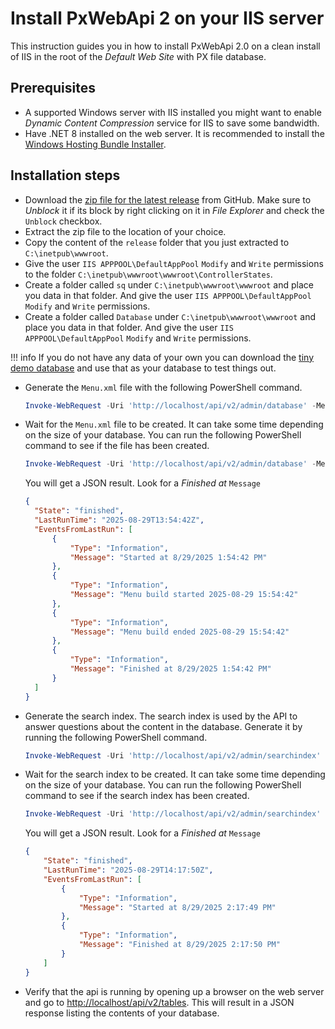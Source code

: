 # Install PxWebApi 2 on your IIS server
This instruction guides you in how to install PxWebApi 2.0 on a clean install of IIS in the root of the  _Default Web Site_ with PX file database.

## Prerequisites
- A supported Windows server with IIS installed you might want to enable _Dynamic Content Compression_ service for IIS to save some bandwidth.
- Have .NET 8 installed on the web server. It is recommended  to install the [Windows Hosting Bundle Installer](https://dotnet.microsoft.com/en-us/download/dotnet/8.0).

## Installation steps
- Download the [zip file for the latest release](https://github.com/pxtools/PxWebApi/releases/latest) from GitHub. Make sure to _Unblock_ it if its block by right clicking on it in _File Explorer_ and check the `Unblock` checkbox.
- Extract the zip file to the location of your choice.
- Copy the content of the `release` folder that you just extracted to `C:\inetpub\wwwroot`.
- Give the user `IIS APPPOOL\DefaultAppPool` `Modify` and `Write` permissions to the folder  `C:\inetpub\wwwroot\wwwroot\ControllerStates`.
- Create a folder called `sq` under `C:\inetpub\wwwroot\wwwroot` and place you data in that folder. And give the user `IIS APPPOOL\DefaultAppPool` `Modify` and `Write` permissions.
- Create a folder called `Database` under `C:\inetpub\wwwroot\wwwroot` and place you data in that folder. And give the user `IIS APPPOOL\DefaultAppPool` `Modify` and `Write` permissions.

!!! info
    If you do not have any data of your own you can download the 
    [tiny demo database](https://github.com/PxTools/PxWebApi/raw/refs/heads/main/docker/pxwebapi/Database/tinydatabase.zip) 
    and use that as your database to test things out.

- Generate the `Menu.xml` file with the following PowerShell command.
  ```powershell
  Invoke-WebRequest -Uri 'http://localhost/api/v2/admin/database' -Method Put -Headers @{'API_ADMIN_KEY' = 'test'}
  ```
- Wait for the `Menu.xml` file to be created. It can take some time depending on the size of your database. You can run the following PowerShell command to see if the file has been created.
  ```powershell
  Invoke-WebRequest -Uri 'http://localhost/api/v2/admin/database' -Method Get -Headers @{'API_ADMIN_KEY' = 'test'} | Select-Object -Expand Content
  ```
  You will get a JSON result. Look for a _Finished at_ `Message`
  ```json
  {
    "State": "finished",
    "LastRunTime": "2025-08-29T13:54:42Z",
    "EventsFromLastRun": [
        {
            "Type": "Information",
            "Message": "Started at 8/29/2025 1:54:42 PM"
        },
        {
            "Type": "Information",
            "Message": "Menu build started 2025-08-29 15:54:42"
        },
        {
            "Type": "Information",
            "Message": "Menu build ended 2025-08-29 15:54:42"
        },
        {
            "Type": "Information",
            "Message": "Finished at 8/29/2025 1:54:42 PM"
        }
    ]
  }
  ```
- Generate the search index. The search index is used by the API to answer questions about the content in the database. Generate it by running the following PowerShell command.
  ```powershell
  Invoke-WebRequest -Uri 'http://localhost/api/v2/admin/searchindex' -Method POST -Headers @{'API_ADMIN_KEY' = 'test'}
  ```
- Wait for the search index to be created. It can take some time depending on the size of your database. You can run the following PowerShell command to see if the search index has been created.
  ```powershell
  Invoke-WebRequest -Uri 'http://localhost/api/v2/admin/searchindex' -Method Get -Headers @{'API_ADMIN_KEY' = 'test'} | Select-Object -Expand Content
  ```
  You will get a JSON result. Look for a _Finished at_ `Message`
  ```json
  {
      "State": "finished",
      "LastRunTime": "2025-08-29T14:17:50Z",
      "EventsFromLastRun": [
          {
              "Type": "Information",
              "Message": "Started at 8/29/2025 2:17:49 PM"
          },
          {
              "Type": "Information",
              "Message": "Finished at 8/29/2025 2:17:50 PM"
          }
      ]
  }
  ```
- Verify that the api is running by opening up a browser on the web server and go to [http://localhost/api/v2/tables](http://localhost/api/v2/tables). This will result in a JSON response listing the contents of your database.
